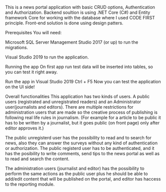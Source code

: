 This is a news portal application with basic CRUD options, Authentication and Authorization. Backend soultion is using .NET Core (C#) and Entity framework Core for working with the database where I used CODE FIRST principle. 
Front-end solution is done using design patters.

Prerequisites
You will need:

Microsoft SQL Server Management Studio 2017 (or up) to run the migrations.

Visual Studio 2019 to run the application.

Running the app
On first app run test data will be inserted into tables, so you can test it right away.


Run the app in Visual Studio 2019
Ctrl + F5
Now you can test the application on the UI side!

Overall functionalities
This application has two kinds of users. A public users (registrated and unregistrated readers) and an Administrator user(journalists and editors).
There are multiple restrictions for administration users that are made so the creative process of publishing is following real life rules in journalism. 
(For example for a article to be public it has to be written by a journalist, but it goes public (on front page) only after editor approves it.)


The public unregisterd user has the possibility to read and to search for news, also they can answer the surveys without any kind of authentication or authorization.
The public registerd user has to be authenticated, and it has the posibility to write comments, send tips to the news portal as well as to read and search the content.

The administration users (journalist and editor) has the possibility to perform the same actions as the public user plus he should be able to add/edit content that will be published on the portal, and editor has haccess to the reporting module.
